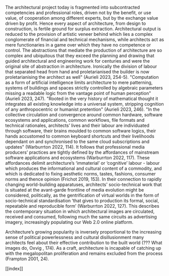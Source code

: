 The architectural project today is fragmented into subcontracted competencies and professional roles, driven not by the benefit, or use value, of cooperation among different experts, but by the exchange value driven by profit. Hence every aspect of architecture, from design to construction, is fertile ground for surplus extraction. Architectural output is reduced to the provision of artistic veneer behind which lies a complex conglomerate of financial and technical mechanisms, while architects act as mere functionaries in a game over which they have no competence or control. The abstractions that mediate the production of architecture are so complex and ubiquitous that they exceed the planning and drawing that guided architectural and engineering work for centuries and were the original site of abstraction in architecture. Ironically the division of labour that separated head from hand and proletarianised the builder is now proletarianising the architect as well" (Aurieli 2023, 254-5). "Computation as a form of artificial intelligence limits architecture to mere patterning, systems of buildings and spaces strictly controlled by algebraic parameters missing a readable logic from the vantage point of human perception" (Aurieli 2023, 247). "Rooted in the very history of mathematical thought it integrates all existing knowledge into a universal system, stripping cognition of any anthropocentric or humanist pretention" (Aurieli 2023, 246). "In the collective circulation and convergence around common hardware, software ecosystems and applications, common workflows, file formats and technical rationales, architects’ lives and their labour are individuated through software, their brains moulded to common software logics, their hands accustomed to common keyboard shortcuts and their livelihoods dependant on and synchronised to the same cloud subscriptions and updates" (Warburrton 2022, 114). It follows that professional media producers’ practices are tightly defined by the affordances of mainstream software applications and ecosystems (Warburrton 2022, 117). These affordances delimit architecture’s ‘immaterial’ or ‘cognitive’ labour - labour which produces the informational and cultural content of a commodity, and which is dedicated to fixing aesthetic norms, tastes, fashions, consumer norms and thence opinion (Frichot 2019, 153). In their connection to rapidly changing world-building apparatuses, architects' socio-technical work that is situated at the avant-garde frontline of media evolution might be considered, politically, as the gentrification of virtual worlds in the form of socio-technical standardisation ‘that gives to production its formal, social, repeatable and reproducible form’ (Warburrton 2022, 127). This describes the contemporary situation in which architectural images are circulated, received and consumed, following much the same circuits as advertising imagery, increasingly populating our Web 2.0 online platform.

Architecture’s growing popularity is inversely proportional to the increasing sense of political powerlessness and cultural disillusionment many architects feel about their effective contribution to the built world (??? What images do, Oxvig , 174). As a craft, architecture is incapable of catching up with the megalopolitan proliferation and remains excluded from the process (Frampton 2001, 24).

[[index]]